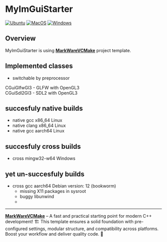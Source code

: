 # MyImGuiStarter

[![Ubuntu](https://github.com/tomasmark79/MWImGuiStarter/actions/workflows/ubuntu.yml/badge.svg)](https://github.com/tomasmark79/MWImGuiStarter/actions/workflows/ubuntu.yml)
[![MacOS](https://github.com/tomasmark79/MWImGuiStarter/actions/workflows/macos.yml/badge.svg)](https://github.com/tomasmark79/MWImGuiStarter/actions/workflows/macos.yml)
[![Windows](https://github.com/tomasmark79/MWImGuiStarter/actions/workflows/windows.yml/badge.svg)](https://github.com/tomasmark79/MWImGuiStarter/actions/workflows/windows.yml)  

## Overview

MyImGuiStarter is using 
**[MarkWareVCMake](https://github.com/tomasmark79/MarkWareVCMake)** project template.  

## Implemented classes

 - switchable by preprocessor

CGuiGlfwGl3 - GLFW with OpenGL3  
CGuiSdl2Gl3 - SDL2 with OpenGL3

## succesfuly native builds

 - native gcc x86_64 Linux
 - native clang x86_64 Linux
 - native gcc aarch64 Linux

## succesfuly cross builds
 
 - cross mingw32-w64 Windows
 
## yet un-succesfuly builds

 - cross gcc aarch64 Debian version: 12 (bookworm)
   - missing X11 packages in sysroot
   - buggy libunwind
   - 

---

**[MarkWareVCMake](https://github.com/tomasmark79/MarkWareVCMake)** – A fast and practical starting point for modern C++ development! 🏗️ This template ensures a solid foundation with pre-configured settings, modular structure, and compatibility across platforms. Boost your workflow and deliver quality code. 🌈
